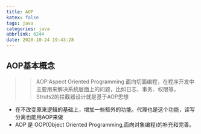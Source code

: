 ```yaml
---
title: AOP
katex: false
tags: java
categories: java
abbrlink: 6244
date: 2020-10-24 19:43:28
---
```


## AOP基本概念

>> AOP:Aspect Oriented Programming 面向切面编程，在程序开发中主要用来解决系统层面上的问题，比如日志、事务、权限等，Struts2的拦截器设计就是基于AOP思想

- 在不改变原来逻辑的基础上，增加一些额外的功能。代理也是这个功能，读写分离也能用AOP来做
- AOP 是 OOP(Object Oriented Programming,面向对象编程)的补充和完善。
